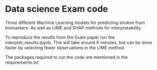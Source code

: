 # Data science Exam code

Three different Machine Learning models for predicting strokes from biomarkers. As well as LIME and SHAP methods for interpretability. 

To reproduce the results from the Exam paper run the interpret_results.ipynb. This will take around 6 minutes, but can be done faster by selecting fewer observations in the LIME method. 

The packages required to run the code are mentioned in the requirements.txt 



